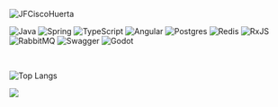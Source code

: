 ![JFCiscoHuerta](https://github.com/user-attachments/assets/4d83e482-9d55-4391-aaaf-6c748c8f53a9)


![Java](https://img.shields.io/badge/java-%23ED8B00.svg?style=for-the-badge&logo=openjdk&logoColor=white)
![Spring](https://img.shields.io/badge/spring-%236DB33F.svg?style=for-the-badge&logo=spring&logoColor=white)
![TypeScript](https://img.shields.io/badge/typescript-%23007ACC.svg?style=for-the-badge&logo=typescript&logoColor=white)
![Angular](https://img.shields.io/badge/angular-%23DD0031.svg?style=for-the-badge&logo=angular&logoColor=white)
![Postgres](https://img.shields.io/badge/postgres-%23316192.svg?style=for-the-badge&logo=postgresql&logoColor=white)
![Redis](https://img.shields.io/badge/redis-%23DD0031.svg?style=for-the-badge&logo=redis&logoColor=white)
![RxJS](https://img.shields.io/badge/rxjs-%23B7178C.svg?style=for-the-badge&logo=reactivex&logoColor=white)
![RabbitMQ](https://img.shields.io/badge/Rabbitmq-FF6600?style=for-the-badge&logo=rabbitmq&logoColor=white)
![Swagger](https://img.shields.io/badge/Swagger-85EA2D?style=for-the-badge&logo=swagger&logoColor=white)
![Godot](https://img.shields.io/badge/godot-478CBF.svg?style=for-the-badge&logo=godot-engine&logoColor=white)

<br/>

![Top Langs](https://github-readme-stats.vercel.app/api/top-langs/?username=JFCiscoHuerta&layout=compact&theme=dark&cache_seconds=1800)

![](https://komarev.com/ghpvc/?username=JFCiscoHuerta&color=blue)
